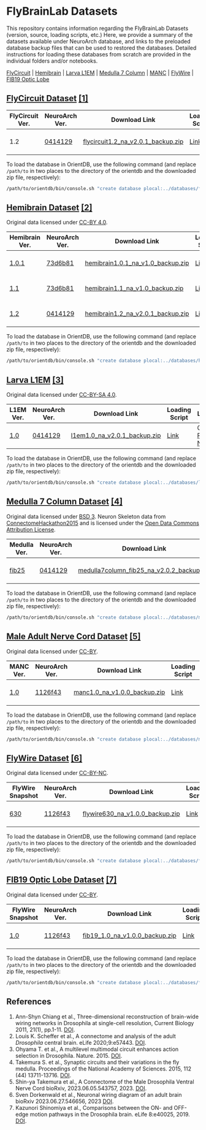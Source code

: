 # FlyBrainLab Datasets
This repository contains information regarding the FlyBrainLab Datasets (version, source, loading scripts, etc.)
Here, we provide a summary of the datasets available under NeuroArch database, and links to the preloaded database backup files that can be used to restored the databases.
Detailed instructions for loading these databases from scratch are provided in the individual folders and/or notebooks.

[FlyCircuit](#flycircuit) | [Hemibrain](#hemibrain) | [Larva L1EM](#larva-l1em) | [Medulla 7 Column](#medulla-7column) | [MANC](#MANC) | [FlyWire](#FlyWire) | [FIB19 Optic Lobe](FIB19)

## <a name="flycircuit"></a>[FlyCircuit Dataset](http://flycircuit.tw) [[1]](#ref-1)

|FlyCircuit Ver.| NeuroArch Ver.| Download Link |Loading Script|Last Update|NeuroNLP|
|-----------|---------| --------| -------|-----|------|
| 1.2 | [0414129](https://github.com/fruitflybrain/neuroarch/tree/041412911379a5d36ea0c9ca5cb1e7931c596ab5) | [flycircuit1.2_na_v2.0.1_backup.zip](https://drive.google.com/file/d/1_T-aAqGXh-spuFCWomnEzYnw6WyWUSjq/view?usp=sharing) | [Link](https://github.com/FlyBrainLab/datasets/blob/main/flycircuit/v1.2/FlyCircuit_to_NeuroArch.ipynb) | 06/17/2022 [Release Notes](https://github.com/FlyBrainLab/datasets/blob/main/flycircuit/v1.2/README.md) |[Link](https://neuronlp.fruitflybrain.org)|

To load the database in OrientDB, use the following command (and replace `/path/to` in two places to the directory of the orientdb and the downloaded zip file, respectively):

```bash
/path/to/orientdb/bin/console.sh "create database plocal:../databases/flycircuit admin admin; restore database /path/to/flycircuit1.2_na_v2.0.1_backup.zip"
```

## <a name="hemibrain"></a>[Hemibrain Dataset](https://www.janelia.org/project-team/flyem/hemibrain) [[2]](#ref-2)
Original data licensed under [CC-BY 4.0](https://creativecommons.org/licenses/by/4.0/).

|Hemibrain Ver.| NeuroArch Ver.| Download Link |Loading Script|Last Update|NeuroNLP|
|-----------|---------| --------| -------|------|-------|
| [1.0.1](https://storage.cloud.google.com/hemibrain-release/neuprint/hemibrain_v1.0.1_neo4j_inputs.zip) | [73d6b81](https://github.com/fruitflybrain/neuroarch/tree/73d6b81439b870d5b5c1de73df4f20283045b7fa) | [hemibrain1.0.1_na_v1.0_backup.zip](https://drive.google.com/file/d/1x6MQJB_4OaWJR6d6O3WFCSeJWG58FsPT/view?usp=sharing)| [Link](https://github.com/FlyBrainLab/datasets/blob/main/hemibrain/v1.0.1/Hemibrain_Neuprint_to_NeuroArch.ipynb) | 01/27/2021 [Release Notes](https://github.com/FlyBrainLab/datasets/blob/main/hemibrain/v1.0.1/README.md)| [Link](https://hemibrain101.neuronlp.fruitflybrain.org)|
| [1.1](https://storage.cloud.google.com/hemibrain-release/neuprint/hemibrain_v1.1_neo4j_inputs.zip) | [73d6b81](https://github.com/fruitflybrain/neuroarch/tree/73d6b81439b870d5b5c1de73df4f20283045b7fa) | [hemibrain1.1_na_v1.0_backup.zip](https://drive.google.com/file/d/1Y63UpypJ-eMgOdX3bcSRO4Ct3DqmH6-X/view?usp=sharing)| [Link](https://github.com/FlyBrainLab/datasets/blob/main/hemibrain/v1.1/Hemibrain_Neuprint_to_NeuroArch.ipynb) | 01/27/2021 [Release Notes](https://github.com/FlyBrainLab/datasets/blob/main/hemibrain/v1.1/README.md)| [Link](https://hemibrain.neuronlp.fruitflybrain.org)|
| [1.2](https://storage.cloud.google.com/hemibrain-release/neuprint/hemibrain_v1.2_neo4j_inputs.zip) | [0414129](https://github.com/fruitflybrain/neuroarch/tree/041412911379a5d36ea0c9ca5cb1e7931c596ab5) | [hemibrain1.2_na_v2.0.1_backup.zip](https://drive.google.com/file/d/1ytVmmLrYqKARw9-0tVGJvQzCIzCLUtaN/view?usp=sharing)| [Link](https://github.com/FlyBrainLab/datasets/blob/main/hemibrain/v1.2/Hemibrain_Neuprint_to_NeuroArch.ipynb) | 06/17/2022 [Release Notes](https://github.com/FlyBrainLab/datasets/blob/main/hemibrain/v1.2/README.md)| [Link](https://hemibrain12.neuronlp.fruitflybrain.org)|

To load the database in OrientDB, use the following command (and replace `/path/to` in two places to the directory of the orientdb and the downloaded zip file, respectively):

```bash
/path/to/orientdb/bin/console.sh "create database plocal:../databases/hemibrain admin admin; restore database /path/to/hemibrain1.2_na_v2.0.1_backup.zip"
```

## <a name="larva-l1em"></a>[Larva L1EM](https://l1em.catmaid.virtualflybrain.org/) [[3]](#ref-3)
Original data licensed under [CC-BY-SA 4.0](https://creativecommons.org/licenses/by-sa/4.0/legalcode).

|L1EM Ver.| NeuroArch Ver.| Download Link |Loading Script|Last Update|NeuroNLP|
|-----------|---------| --------| -------|------|--------|
| [1.0](https://l1em.catmaid.virtualflybrain.org/) | [0414129](https://github.com/fruitflybrain/neuroarch/tree/041412911379a5d36ea0c9ca5cb1e7931c596ab5) | [l1em1.0_na_v2.0.1_backup.zip](https://drive.google.com/file/d/1juF2aSp5g-c9S3U3RD9_ydSsDpHaHuLC/view?usp=sharing)| [Link](https://github.com/FlyBrainLab/datasets/blob/main/l1em/Load_Larva_L1EM.ipynb) | 06/17/2022 [Release Notes](https://github.com/FlyBrainLab/datasets/blob/main/l1em/README.md)| [Link](https://larva.neuronlp.fruitflybrain.org)|

To load the database in OrientDB, use the following command (and replace `/path/to` in two places to the directory of the orientdb and the downloaded zip file, respectively):

```bash
/path/to/orientdb/bin/console.sh "create database plocal:../databases/l1em admin admin; restore database /path/to/l1em1.0_na_v2.0.1_backup.zip"
```

## <a name="medulla-7column"></a>[Medulla 7 Column Dataset](https://www.janelia.org/project-team/flyem/research/previous-connectomes-analyzed/seven-column-connectome-fib-sem) [[4]](#ref-medulla)
Original data licensed under [BSD 3](https://github.com/connectome-neuprint/neuPrint/blob/master/LICENSE.txt). Neuron Skeleton data from [ConnectomeHackathon2015](https://github.com/janelia-flyem/ConnectomeHackathon2015) and is licensed under the [Open Data Commons Attribution License](http://opendatacommons.org/licenses/by/1.0/).

|Medulla Ver.| NeuroArch Ver.| Download Link |Loading Script|Last Update|NeuroNLP|
|-----------|---------| --------| -------|------|--------|
| [fib25](https://github.com/connectome-neuprint/neuPrint/blob/master/fib25_neo4j_inputs.zip/) | [0414129](https://github.com/fruitflybrain/neuroarch/tree/041412911379a5d36ea0c9ca5cb1e7931c596ab5) | [medulla7column_fib25_na_v2.0.2_backup.zip](https://drive.google.com/file/d/1yc929e0fRIcWER5fL1y_z707cNEbV-ti/view?usp=sharing)| [Link](https://github.com/FlyBrainLab/datasets/blob/main/medulla/Medulla7column_Neuprint_to_NeuroArch.ipynb) | 07/06/2022 [Release Notes](https://github.com/FlyBrainLab/datasets/blob/main/medulla/README.md)| [Link](https://medulla.neuronlp.fruitflybrain.org)|

To load the database in OrientDB, use the following command (and replace `/path/to` in two places to the directory of the orientdb and the downloaded zip file, respectively):

```bash
/path/to/orientdb/bin/console.sh "create database plocal:../databases/medulla admin admin; restore database /path/to/medulla7column_fib25_na_v2.0.2_backup.zip"
```

## <a name="MANC"></a>[Male Adult Nerve Cord Dataset](https://www.janelia.org/project-team/flyem/manc-connectome) [[5]](#ref-manc)
Original data licensed under [CC-BY](https://creativecommons.org/licenses/by/4.0/).

|MANC Ver.| NeuroArch Ver.| Download Link |Loading Script|Last Update|NeuroNLP|
|-----------|---------| --------| -------|------|--------|
| [1.0](https://storage.googleapis.com/flyem-manc-exports/v1.0/neuprint_manc_v1.0/neuprint_manc_v1.0_csv.tar.gz) | [1126f43](https://github.com/fruitflybrain/neuroarch/tree/1126f4382b4d1c14dbf0509947b4e9a2da9b2c45) | [manc1.0_na_v1.0.0_backup.zip](https://drive.google.com/file/d/15MgSmFMFl_vUtS32rVpb0E7HKpJAQe8v/view?usp=sharing)| [Link](https://github.com/FlyBrainLab/datasets/blob/main/manc/v1.0/MANC_Neuprint_to_NeuroArch.ipynb) | 08/16/2023 [Release Notes](https://github.com/FlyBrainLab/datasets/blob/main/manc/v1.0/README.md)| [Link](https://manc.neuronlp.fruitflybrain.org)|

To load the database in OrientDB, use the following command (and replace `/path/to` in two places to the directory of the orientdb and the downloaded zip file, respectively):

```bash
/path/to/orientdb/bin/console.sh "create database plocal:../databases/manc admin admin; restore database /path/to/manc1.0_na_v1.0.0_backup.zip"
```

## <a name="FlyWire"></a>[FlyWire Dataset](https://flywire.ai) [[6]](#ref-flywire)
Original data licensed under [CC-BY-NC](https://creativecommons.org/licenses/by-nc/4.0/).

|FlyWire Snapshot| NeuroArch Ver.| Download Link |Loading Script|Last Update|NeuroNLP|
|-----------|---------| --------| -------|------|--------|
| [630](https://codex.flywire.ai/api/download) | [1126f43](https://github.com/fruitflybrain/neuroarch/tree/1126f4382b4d1c14dbf0509947b4e9a2da9b2c45) | [flywire630_na_v1.0.0_backup.zip](https://drive.google.com/file/d/1S_6qRe7lBIC8vzZvsFAM59ScaMVwx7as/view?usp=sharing)| [Link](https://github.com/FlyBrainLab/datasets/blob/main/flywire/snapshot630/FlyWire_to_NeuroArch.ipynb) | 08/16/2023 [Release Notes](https://github.com/FlyBrainLab/datasets/blob/main/flywire/snapshot630/README.md)| [Link](https://flywire.neuronlp.fruitflybrain.org)|

To load the database in OrientDB, use the following command (and replace `/path/to` in two places to the directory of the orientdb and the downloaded zip file, respectively):

```bash
/path/to/orientdb/bin/console.sh "create database plocal:../databases/flywire admin admin; restore database /path/to/flywire630_na_v1.0.0_backup.zip"
```

## <a name="FIB19"></a>[FIB19 Optic Lobe Dataset](https://flywire.ai) [[7]](#ref-fib19)
Original data licensed under [CC-BY](https://creativecommons.org/licenses/by/4.0/).

|FlyWire Snapshot| NeuroArch Ver.| Download Link |Loading Script|Last Update|NeuroNLP|
|-----------|---------| --------| -------|------|--------|
| [1.0](https://neuprint.janelia.org/?dataset=fib19%3Av1.0&qt=findneurons) | [1126f43](https://github.com/fruitflybrain/neuroarch/tree/1126f4382b4d1c14dbf0509947b4e9a2da9b2c45) | [fib19_1.0_na_v1.0.0_backup.zip](https://drive.google.com/file/d/11TJlrASgf6HlhLNrnoAZ8trd8cbcToOM/view?usp=sharing)| [Link](https://github.com/FlyBrainLab/datasets/blob/main/fib19/v1.0/FIB19_to_NeuroArch.ipynb) | 08/16/2023 [Release Notes](https://github.com/FlyBrainLab/datasets/blob/main/fib19/v1.0/README.md)| [Link](https://opticlobe.neuronlp.fruitflybrain.org)|

To load the database in OrientDB, use the following command (and replace `/path/to` in two places to the directory of the orientdb and the downloaded zip file, respectively):

```bash
/path/to/orientdb/bin/console.sh "create database plocal:../databases/fib19 admin admin; restore database /path/to/fib19_1.0_na_v1.0.0_backup.zip"
```



## References

1. <a name="ref-1"></a> Ann-Shyn Chiang et al., Three-dimensional reconstruction of brain-wide wiring networks in Drosophila at single-cell resolution, Current Biology 2011, 21(1), pp.1-11. [DOI](https://doi.org/10.1016/j.cub.2010.11.056).
2. <a name="ref-2"></a> Louis K. Scheffer et al., A connectome and analysis of the adult *Drosophila* central brain. eLife 2020;9:e57443. [DOI](https://doi.org/10.7554/eLife.57443).
3. <a name="ref-3"></a> Ohyama T. et al., A multilevel multimodal circuit enhances action selection in Drosophila. Nature. 2015. [DOI](https://doi.org/10.1038/nature14297).
4. <a name="ref-medulla"></a> Takemura S. et al., Synaptic circuits and their variations in the fly medulla. Proceedings of the National Academy of Sciences. 2015, 112 (44) 13711-13716. [DOI](https://doi.org/10.1073/pnas.1509820112).
5. <a name="ref-manc"></a> Shin-ya Takemura et al., A Connectome of the Male Drosophila Ventral Nerve Cord
bioRxiv, 2023.06.05.543757, 2023. [DOI](https://doi.org/10.1101/2023.06.05.543757).
6. <a name="ref-flywire"></a> Sven Dorkenwald et al., Neuronal wiring diagram of an adult brain
bioRxiv 2023.06.27.546656, 2023 [DOI](https://doi.org/10.1101/2023.06.27.546656).
7. <a name="ref-fib19"></a> Kazunori Shinomiya et al., Comparisons between the ON- and OFF-edge motion pathways in the Drosophila brain. eLife 8:e40025, 2019. [DOI](https://doi.org/10.7554/eLife.40025).

